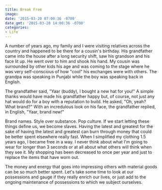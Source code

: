 ```yaml
---
title: Break Free
image: 
date: '2015-03-20 07:00:36 -0700'
date_gmt: '2015-03-20 14:00:36 -0700'
categories:
- Life
---
```

A number of years ago, my family and I were visiting relatives across the country and happened to be there for a cousin's birthday. His grandfather came into the house after a long security shift, saw his grandson and his face lit up. He went over to him and shook his hand. My cousin was surrounded by other kids his age and was coming to the stage where he was very self-conscious of how "cool" his exchanges were with others. The grandpa was speaking in Punjabi while the boy was speaking back in English.

The grandfather said, "Yaar (buddy), I bought a new hat for you!" A simple thanks would have made his grandfather happy but, of course, not just any hat would do for a boy with a reputation to build. He asked, "Oh, yeah? What brand?" With an incredulous look on his face, the grandfather replied, in English, "Yaar, brand new!"

Brand names. Style over substance. Pop culture. If we start letting these things define us, we become slaves. Having the latest and greatest for the sake of having the latest and greatest can burn through money that could be better spent elsewhere really fast. When I simplified my clothing 1.5 years ago, I became free in a way. I never think about what I'm going to wear for longer than 3 seconds or at all about what others will think when they see it. My shopping has been decreased to once per year and just to replace the items that have worn out.

The money and energy that goes into impressing others with material goods can be so much better spent. Let's take some time to look at our possessions and gauge if they really enrich our lives, or just add to the ongoing maintenance of possessions to which we subject ourselves.
